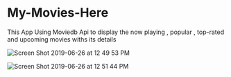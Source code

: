 # My-Movies-Here

This App Using Moviedb Api to display the now playing , popular , top-rated and upcoming movies 
withs its details



![Screen Shot 2019-06-26 at 12 49 53 PM](https://user-images.githubusercontent.com/26418119/60174509-7d908500-9811-11e9-9185-c47e8ced4a3d.png)


![Screen Shot 2019-06-26 at 12 51 44 PM](https://user-images.githubusercontent.com/26418119/60174511-7e291b80-9811-11e9-83ac-319d3e811be3.png)
